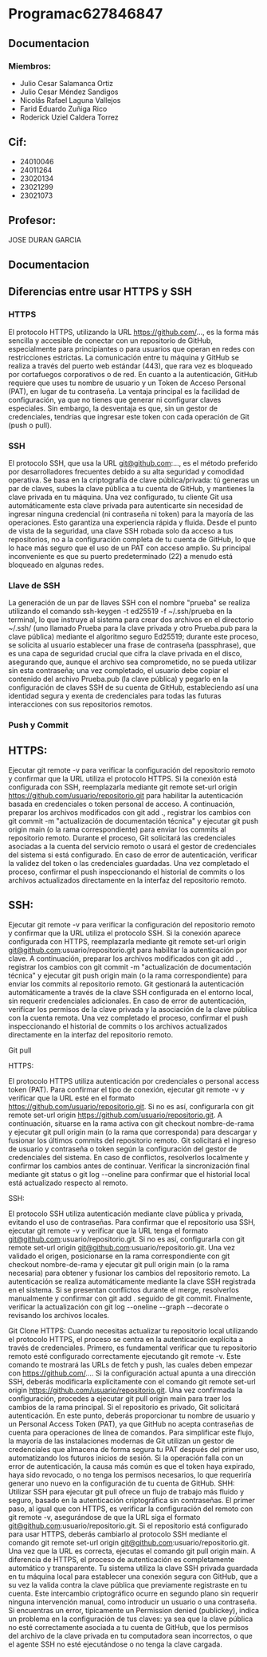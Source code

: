 # Programac627846847

## Documentacion



### Miembros:
- Julio Cesar Salamanca Ortiz
- Julio Cesar Méndez Sandigos
- Nicolás Rafael Laguna Vallejos
- Farid Eduardo Zuñiga Rico
- Roderick Uziel Caldera Torrez

## Cif:
- 24010046
- 24011264
- 23020134
- 23021299
- 23021073

## Profesor:
JOSE DURAN GARCIA


## Documentacion

## Diferencias entre usar HTTPS y SSH

### HTTPS
El protocolo HTTPS, utilizando la URL https://github.com/..., es la forma más sencilla y accesible de conectar con un repositorio de GitHub, especialmente para principiantes o para usuarios que operan en redes con restricciones estrictas. La comunicación entre tu máquina y GitHub se realiza a través del puerto web estándar (443), que rara vez es bloqueado por cortafuegos corporativos o de red. En cuanto a la autenticación, GitHub requiere que uses tu nombre de usuario y un Token de Acceso Personal (PAT), en lugar de tu contraseña. La ventaja principal es la facilidad de configuración, ya que no tienes que generar ni configurar claves especiales. Sin embargo, la desventaja es que, sin un gestor de credenciales, tendrías que ingresar este token con cada operación de Git (push o pull).

### SSH
El protocolo SSH, que usa la URL git@github.com:..., es el método preferido por desarrolladores frecuentes debido a su alta seguridad y comodidad operativa. Se basa en la criptografía de clave pública/privada: tú generas un par de claves, subes la clave pública a tu cuenta de GitHub, y mantienes la clave privada en tu máquina. Una vez configurado, tu cliente Git usa automáticamente esta clave privada para autenticarte sin necesidad de ingresar ninguna credencial (ni contraseña ni token) para la mayoría de las operaciones. Esto garantiza una experiencia rápida y fluida. Desde el punto de vista de la seguridad, una clave SSH robada solo da acceso a tus repositorios, no a la configuración completa de tu cuenta de GitHub, lo que lo hace más seguro que el uso de un PAT con acceso amplio. Su principal inconveniente es que su puerto predeterminado (22) a menudo está bloqueado en algunas redes.

### Llave de SSH
La generación de un par de llaves SSH con el nombre "prueba" se realiza utilizando el comando ssh-keygen -t ed25519 -f ~/.ssh/prueba en la terminal, lo que instruye al sistema para crear dos archivos en el directorio ~/.ssh/ (uno llamado Prueba para la clave privada y otro Prueba.pub para la clave pública) mediante el algoritmo seguro Ed25519; durante este proceso, se solicita al usuario establecer una frase de contraseña (passphrase), que es una capa de seguridad crucial que cifra la clave privada en el disco, asegurando que, aunque el archivo sea comprometido, no se pueda utilizar sin esta contraseña; una vez completado, el usuario debe copiar el contenido del archivo Prueba.pub (la clave pública) y pegarlo en la configuración de claves SSH de su cuenta de GitHub, estableciendo así una identidad segura y exenta de credenciales para todas las futuras interacciones con sus repositorios remotos.


### Push y Commit

## HTTPS:

Ejecutar git remote -v para verificar la configuración del repositorio remoto y confirmar que la URL utiliza el protocolo HTTPS. Si la conexión está configurada con SSH, reemplazarla mediante git remote set-url origin https://github.com/usuario/repositorio.git para habilitar la autenticación basada en credenciales o token personal de acceso. A continuación, preparar los archivos modificados con git add ., registrar los cambios con git commit -m "actualización de documentación técnica" y ejecutar git push origin main (o la rama correspondiente) para enviar los commits al repositorio remoto. Durante el proceso, Git solicitará las credenciales asociadas a la cuenta del servicio remoto o usará el gestor de credenciales del sistema si está configurado. En caso de error de autenticación, verificar la validez del token o las credenciales guardadas. Una vez completado el proceso, confirmar el push inspeccionando el historial de commits o los archivos actualizados directamente en la interfaz del repositorio remoto.




## SSH:

Ejecutar  git remote -v para verificar la configuración del repositorio remoto y confirmar que la URL utiliza el protocolo SSH. Si la conexión aparece configurada con HTTPS, reemplazarla mediante git remote set-url origin git@github.com:usuario/repositorio.git para habilitar la autenticación por clave. A continuación, preparar los archivos modificados con git add . , registrar los cambios con git commit -m "actualización de documentación técnica" y ejecutar git push origin main (o la rama correspondiente) para enviar los commits al repositorio remoto. Git gestionará la autenticación automáticamente a través de la clave SSH configurada en el entorno local, sin requerir credenciales adicionales. En caso de error de autenticación, verificar los permisos de la clave privada y la asociación de la clave pública con la cuenta remota. Una vez completado el proceso, confirmar el push inspeccionando el historial de commits o los archivos actualizados directamente en la interfaz del repositorio remoto.


Git pull


HTTPS:

El protocolo HTTPS utiliza autenticación por credenciales o personal access token (PAT). Para confirmar el tipo de conexión, ejecutar git remote -v y verificar que la URL esté en el formato https://github.com/usuario/repositorio.git. Si no es así, configurarla con git remote set-url origin https://github.com/usuario/repositorio.git. A continuación, situarse en la rama activa con git checkout nombre-de-rama y ejecutar git pull origin main (o la rama que corresponda) para descargar y fusionar los últimos commits del repositorio remoto. Git solicitará el ingreso de usuario y contraseña o token según la configuración del gestor de credenciales del sistema. En caso de conflictos, resolverlos localmente y confirmar los cambios antes de continuar. Verificar la sincronización final mediante git status o git log --oneline para confirmar que el historial local está actualizado respecto al remoto.

SSH:

El protocolo SSH utiliza autenticación mediante clave pública y privada, evitando el uso de contraseñas. Para confirmar que el repositorio usa SSH, ejecutar git remote -v y verificar que la URL tenga el formato git@github.com:usuario/repositorio.git. Si no es así, configurarla con git remote set-url origin git@github.com:usuario/repositorio.git. Una vez validado el origen, posicionarse en la rama correspondiente con git checkout nombre-de-rama y ejecutar git pull origin main (o la rama necesaria) para obtener y fusionar los cambios del repositorio remoto. La autenticación se realiza automáticamente mediante la clave SSH registrada en el sistema. Si se presentan conflictos durante el merge, resolverlos manualmente y confirmar con git add . seguido de git commit. Finalmente, verificar la actualización con git log --oneline --graph --decorate o revisando los archivos locales.

Git Clone
HTTPS:
Cuando necesitas actualizar tu repositorio local utilizando el protocolo HTTPS, el proceso se centra en la autenticación explícita a través de credenciales. Primero, es fundamental verificar que tu repositorio remoto esté configurado correctamente ejecutando git remote -v. Este comando te mostrará las URLs de fetch y push, las cuales deben empezar con https://github.com/.... Si la configuración actual apunta a una dirección SSH, deberás modificarla explícitamente con el comando git remote set-url origin https://github.com/usuario/repositorio.git. Una vez confirmada la configuración, procedes a ejecutar git pull origin main para traer los cambios de la rama principal. Si el repositorio es privado, Git solicitará autenticación. En este punto, deberás proporcionar tu nombre de usuario y un Personal Access Token (PAT), ya que GitHub no acepta contraseñas de cuenta para operaciones de línea de comandos. Para simplificar este flujo, la mayoría de las instalaciones modernas de Git utilizan un gestor de credenciales que almacena de forma segura tu PAT después del primer uso, automatizando los futuros inicios de sesión. Si la operación falla con un error de autenticación, la causa más común es que el token haya expirado, haya sido revocado, o no tenga los permisos necesarios, lo que requeriría generar uno nuevo en la configuración de tu cuenta de GitHub.
SHH:
Utilizar SSH para ejecutar git pull ofrece un flujo de trabajo más fluido y seguro, basado en la autenticación criptográfica sin contraseñas. El primer paso, al igual que con HTTPS, es verificar la configuración del remoto con git remote -v, asegurándose de que la URL siga el formato git@github.com:usuario/repositorio.git. Si el repositorio está configurado para usar HTTPS, deberás cambiarlo al protocolo SSH mediante el comando git remote set-url origin git@github.com:usuario/repositorio.git. Una vez que la URL es correcta, ejecutas el comando git pull origin main. A diferencia de HTTPS, el proceso de autenticación es completamente automático y transparente. Tu sistema utiliza la clave SSH privada guardada en tu máquina local para establecer una conexión segura con GitHub, que a su vez la valida contra la clave pública que previamente registraste en tu cuenta. Este intercambio criptográfico ocurre en segundo plano sin requerir ninguna intervención manual, como introducir un usuario o una contraseña. Si encuentras un error, típicamente un Permission denied (publickey), indica un problema en la configuración de tus claves: ya sea que la clave pública no esté correctamente asociada a tu cuenta de GitHub, que los permisos del archivo de la clave privada en tu computadora sean incorrectos, o que el agente SSH no esté ejecutándose o no tenga la clave cargada.
